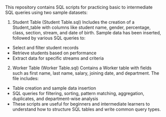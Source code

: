 This repository contains SQL scripts for practicing basic to intermediate SQL queries using two sample datasets:

1) Student Table (Student Table.sql)
Includes the creation of a Student_table with columns like student name, gender, percentage, class, section, stream, and date of birth. Sample data has been inserted, followed by various SQL queries to:

- Select and filter student records
- Retrieve students based on performance
- Extract data for specific streams and criteria

2) Worker Table (Worker Table.sql)
Contains a Worker table with fields such as first name, last name, salary, joining date, and department. The file includes:

- Table creation and sample data insertion
- SQL queries for filtering, sorting, pattern matching, aggregation, duplicates, and department-wise analysis
- These scripts are useful for beginners and intermediate learners to understand how to structure SQL tables and write common query types.
